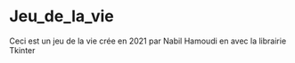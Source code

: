 # Jeu_de_la_vie
Ceci est un jeu de la vie crée en 2021 par Nabil Hamoudi en avec la librairie Tkinter
